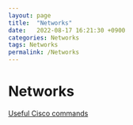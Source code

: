 ```yaml
---
layout: page
title:  "Networks"
date:   2022-08-17 16:21:30 +0900
categories: Networks
tags: Networks
permalink: /Networks
---
```


# Networks

[Useful Cisco commands](useful_cisco_commands)